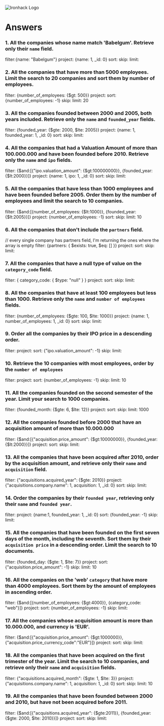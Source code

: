 ![Ironhack Logo](https://i.imgur.com/1QgrNNw.png)

# Answers

### 1. All the companies whose name match 'Babelgum'. Retrieve only their `name` field.

filter:{name: "Babelgum"}
project: {name: 1, _id: 0}
sort:
skip:
limit:

### 2. All the companies that have more than 5000 employees. Limit the search to 20 companies and sort them by **number of employees**.

filter: {number_of_employees: {$gt: 500}}
project:
sort: {number_of_employees: -1}
skip:
limit: 20

### 3. All the companies founded between 2000 and 2005, both years included. Retrieve only the `name` and `founded_year` fields.

filter: {founded_year: {$gte: 2000, $lte: 2005}}
project:  {name: 1, founded_year: 1, _id: 0}
sort:
skip:
limit:

### 4. All the companies that had a Valuation Amount of more than 100.000.000 and have been founded before 2010. Retrieve only the `name` and `ipo` fields.

filter: {$and:[{"ipo.valuation_amount": {$gt:100000000}}, {founded_year: {$lt:2000}}]}
project: {name: 1, ipo: 1, _id: 0}
sort:
skip:
limit:

### 5. All the companies that have less than 1000 employees and have been founded before 2005. Order them by the number of employees and limit the search to 10 companies.

filter: {$and:[{number_of_employees: {$lt:1000}}, {founded_year: {$lt:2005}}]}
project: {number_of_employees: -1}
sort:
skip:
limit: 10

### 6. All the companies that don't include the `partners` field.

// every single company has partners field, I'm returning the ones where the array is empty
filter: {partners: { $exists: true, $eq: [] }}
project: 
sort:
skip:
limit: 

### 7. All the companies that have a null type of value on the `category_code` field.

filter: { category_code: { $type: "null" } }
project: 
sort:
skip:
limit:

### 8. All the companies that have at least 100 employees but less than 1000. Retrieve only the `name` and `number of employees` fields.

filter:  {number_of_employees: {$gte: 100, $lte: 1000}}
project: {name: 1, number_of_employees: 1, _id: 0}
sort:
skip:
limit:

### 9. Order all the companies by their IPO price in a descending order.

filter: 
project: 
sort:  {"ipo.valuation_amount": -1}
skip:
limit:

### 10. Retrieve the 10 companies with most employees, order by the `number of employees`

filter: 
project: 
sort: {number_of_employees: -1}
skip:
limit: 10

### 11. All the companies founded on the second semester of the year. Limit your search to 1000 companies.

filter: {founded_month: {$gte: 6, $lte: 12}}
project: 
sort:
skip:
limit: 1000

### 12. All the companies founded before 2000 that have an acquisition amount of more than 10.000.000

filter: {$and:[{"acquisition.price_amount": {$gt:10000000}}, {founded_year: {$lt:2000}}]}
project: 
sort:
skip:
limit:

### 13. All the companies that have been acquired after 2010, order by the acquisition amount, and retrieve only their `name` and `acquisition` field.

filter: {"acquisitions.acquired_year": {$gte: 2010}}
project: {"acquisitions.company.name": 1, acquisition: 1, _id: 0}
sort: 
skip:
limit:

### 14. Order the companies by their `founded year`, retrieving only their `name` and `founded year`.

filter: 
project: {name:1, founded_year: 1, _id: 0}
sort: {founded_year: -1}
skip:
limit:

### 15. All the companies that have been founded on the first seven days of the month, including the seventh. Sort them by their `acquisition price` in a descending order. Limit the search to 10 documents.

filter:  {founded_day: {$gte: 1, $lte: 7}}
project: 
sort: {"acquisition.price_amount": -1}
skip:
limit: 10

### 16. All the companies on the 'web' `category` that have more than 4000 employees. Sort them by the amount of employees in ascending order.

filter: {$and:[{number_of_employees: {$gt:4000}}, {category_code: "web"}]}
project: 
sort: {number_of_employees: -1}
skip:
limit:

### 17. All the companies whose acquisition amount is more than 10.000.000, and currency is 'EUR'.

filter: {$and:[{"acquisition.price_amount": {$gt:1000000}}, {"acquisition.price_currency_code":"EUR"}]}
project: 
sort:
skip:
limit:

### 18. All the companies that have been acquired on the first trimester of the year. Limit the search to 10 companies, and retrieve only their `name` and `acquisition` fields.

filter: {"acquisitions.acquired_month": {$gte: 1, $lte: 3}}
project: {"acquisitions.company.name": 1, acquisition: 1, _id: 0}
sort:
skip:
limit: 10

### 19. All the companies that have been founded between 2000 and 2010, but have not been acquired before 2011.

filter: {$and:[{"acquisitions.acquired_year": {$gte:2011}}, {founded_year: {$gte: 2000, $lte: 2010}}]}
project: 
sort:
skip:
limit:
